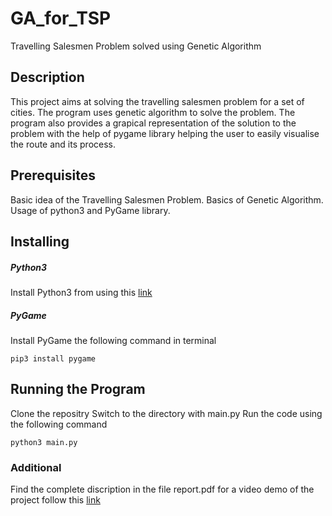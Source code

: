 # GA_for_TSP
Travelling Salesmen Problem solved using Genetic Algorithm

## Description
This project aims at solving the travelling salesmen problem for a set of cities. The program uses genetic algorithm to solve the problem. The program also provides a grapical representation of the solution to the problem with the help of pygame library helping the user to easily visualise the route and its process.

## Prerequisites
Basic idea of the Travelling Salesmen Problem.
Basics of Genetic Algorithm.
Usage of python3 and PyGame library.

## Installing
##### Python3
Install Python3 from using this [link](https://www.python.org/)
##### PyGame
Install PyGame the following command in terminal
```
pip3 install pygame
```

## Running the Program
Clone the repositry 
Switch to the directory with main.py
Run the code using the following command
```
python3 main.py
```

### Additional
Find the complete discription in the file report.pdf
for a video demo of the project follow this [link](https://drive.google.com/open-id=1VU_2L3DB9Y1chTrwwtWivjGQBDn_BuXb) 

